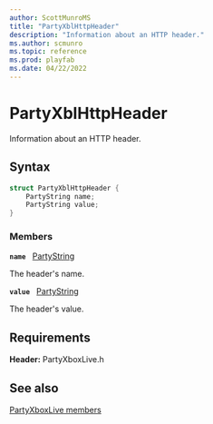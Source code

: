 ```yaml
---
author: ScottMunroMS
title: "PartyXblHttpHeader"
description: "Information about an HTTP header."
ms.author: scmunro
ms.topic: reference
ms.prod: playfab
ms.date: 04/22/2022
---
```


# PartyXblHttpHeader  

Information about an HTTP header.  

## Syntax  
  
```cpp
struct PartyXblHttpHeader {  
    PartyString name;  
    PartyString value;  
}  
```
  
### Members  
  
**`name`** &nbsp; [PartyString](../../../networking/reference/typedefs.md)  
  
The header's name.
  
**`value`** &nbsp; [PartyString](../../../networking/reference/typedefs.md)  
  
The header's value.
  
  
## Requirements  
  
**Header:** PartyXboxLive.h
  
## See also  
[PartyXboxLive members](../partyxboxlive_members.md)  

  
  
